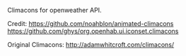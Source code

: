 Climacons for openweather API.

Credit: https://github.com/noahblon/animated-climacons
        https://github.com/ghys/org.openhab.ui.iconset.climacons

Original Climacons: http://adamwhitcroft.com/climacons/

